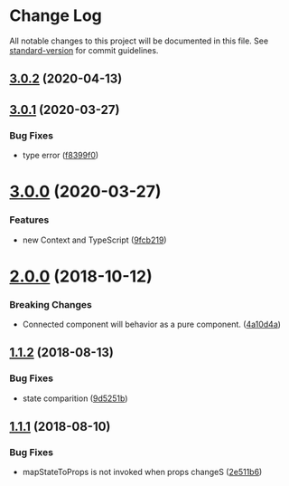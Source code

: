 # Change Log

All notable changes to this project will be documented in this file. See [standard-version](https://github.com/conventional-changelog/standard-version) for commit guidelines.

<a name="3.0.2"></a>
## [3.0.2](https://github.com/yesmeck/mini-store/compare/v3.0.1...v3.0.2) (2020-04-13)



<a name="3.0.1"></a>
## [3.0.1](https://github.com/yesmeck/mini-store/compare/v3.0.0...v3.0.1) (2020-03-27)


### Bug Fixes

* type error ([f8399f0](https://github.com/yesmeck/mini-store/commit/f8399f0))



<a name="3.0.0"></a>
# [3.0.0](https://github.com/yesmeck/mini-store/compare/v2.0.0...v3.0.0) (2020-03-27)


### Features

* new Context and TypeScript ([9fcb219](https://github.com/yesmeck/mini-store/commit/9fcb219))



<a name="2.0.0"></a>
# [2.0.0](https://github.com/yesmeck/mini-store/compare/v1.1.2...v2.0.0) (2018-10-12)


### Breaking Changes

* Connected component will behavior as a pure component. ([4a10d4a](https://github.com/yesmeck/mini-store/commit/4a10d4a))



<a name="1.1.2"></a>
## [1.1.2](https://github.com/yesmeck/mini-store/compare/v1.1.1...v1.1.2) (2018-08-13)


### Bug Fixes

* state comparition ([9d5251b](https://github.com/yesmeck/mini-store/commit/9d5251b))



<a name="1.1.1"></a>
## [1.1.1](https://github.com/yesmeck/mini-store/compare/v1.1.0...v1.1.1) (2018-08-10)


### Bug Fixes

* mapStateToProps is not invoked when props changeS ([2e511b6](https://github.com/yesmeck/mini-store/commit/2e511b6))
